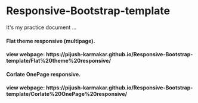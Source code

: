 # Responsive-Bootstrap-template

It's my practice document ...

<h4>Flat theme responsive (multipage).<h4> 
<p>view webpage: https://pijush-karmakar.github.io/Responsive-Bootstrap-template/Flat%20theme%20responsive/ </p> 

<h4>Corlate OnePage responsive.<h4>
<p>view webpage:  https://pijush-karmakar.github.io/Responsive-Bootstrap-template/Corlate%20OnePage%20responsive/</p> 
